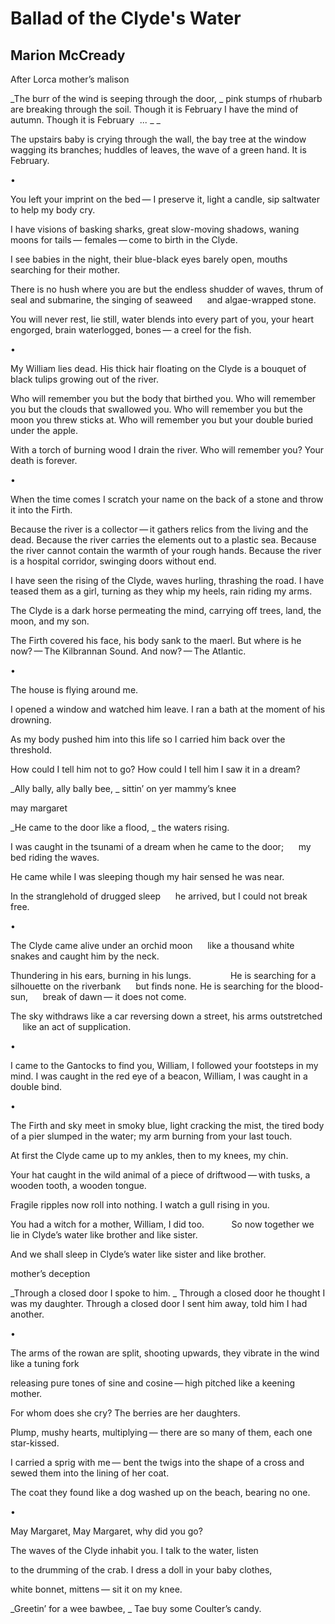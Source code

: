 # Ballad of the Clyde's Water
## Marion McCready
After Lorca
mother’s malison


 _The burr of the wind is seeping through the door,
_
pink stumps of rhubarb are breaking through the soil.
Though it is February I have the mind of autumn.
Though it is February     _..._ _
_

The upstairs baby is crying through the wall,
the bay tree at the window wagging its branches;
huddles of leaves, the wave of a green hand.
It is February.

•

You left your imprint on the bed —
I preserve it, light a candle,
sip saltwater to help my body cry.

I have visions of basking sharks,
great slow-moving shadows,
waning moons for tails —
females — come to birth in the Clyde.

I see babies in the night,
their blue-black eyes barely open,
mouths searching for their mother.

There is no hush where you are
but the endless shudder of waves,
thrum of seal and submarine,
the singing of seaweed
     and algae-wrapped stone.

You will never rest, lie still, water blends
into every part of you, your heart engorged,
brain waterlogged, bones —
a creel for the fish.

•

My William lies dead.
His thick hair floating on the Clyde
is a bouquet of black tulips growing
out of the river.

Who will remember you but the body that birthed you.
Who will remember you but the clouds that swallowed you.
Who will remember you but the moon you threw sticks at.
Who will remember you but your double buried under the apple.

With a torch of burning wood I drain the river.
Who will remember you? Your death is forever.

•

When the time comes
I scratch your name on the back of a stone
and throw it into the Firth.

Because the river is a collector — it gathers relics from the living and the
dead.
Because the river carries the elements out to a plastic sea.
Because the river cannot contain the warmth of your rough hands.
Because the river is a hospital corridor, swinging doors without end.

I have seen the rising of the Clyde, waves hurling,
thrashing the road. I have teased them as a girl,
turning as they whip my heels, rain riding my arms.

The Clyde is a dark horse permeating the mind,
carrying off trees, land, the moon,
and my son.

The Firth covered his face, his body sank to the maerl.
But where is he now? — The Kilbrannan Sound.
And now? — The Atlantic.

•

The house is flying around me.

I opened a window and watched him leave.
I ran a bath at the moment of his drowning.

As my body pushed him into this life
so I carried him back over the threshold.

How could I tell him not to go?
How could I tell him I saw it in a dream?

 _Ally bally, ally bally bee,
_
sittin’ on yer mammy’s knee



may margaret


 _He came to the door like a flood,
_
the waters rising.

I was caught in the tsunami of a dream
when he came to the door;
     my bed riding the waves.

He came while I was sleeping
though my hair sensed he was near.

In the stranglehold of drugged sleep
     he arrived,
but I could not break free.

•

The Clyde came alive under an orchid moon
     like a thousand white snakes
and caught him by the neck.

Thundering in his ears, burning in his lungs.
               He is searching
for a silhouette on the riverbank
     but finds none.
He is searching for the blood-sun,
     break of dawn —
it does not come.

The sky withdraws like a car reversing
down a street, his arms outstretched
     like an act of supplication.

•

I came to the Gantocks to find you, William,
I followed your footsteps in my mind.
I was caught in the red eye of a beacon, William,
I was caught in a double bind.

•

The Firth and sky meet in smoky blue, light cracking the mist,
the tired body of a pier slumped in the water;
my arm burning from your last touch.

At first the Clyde came up to my ankles,
then to my knees, my chin.

Your hat caught in the wild animal
of a piece of driftwood — with tusks,
a wooden tooth, a wooden tongue.

Fragile ripples now roll into nothing.
I watch a gull rising in you.

You had a witch for a mother, William,
I did too.
          So now together we lie
in Clyde’s water
like brother and like sister.

And we shall sleep in Clyde’s water
like sister and like brother.



mother’s deception


 _Through a closed door I spoke to him.
_
Through a closed door he thought I was my daughter.
Through a closed door I sent him away,
told him I had another.

•

The arms of the rowan are split,
shooting upwards,
they vibrate in the wind like a tuning fork

releasing pure tones
of sine and cosine — high pitched
like a keening mother.

For whom does she cry?
The berries are her daughters.

Plump, mushy hearts, multiplying —
there are so many of them,
each one star-kissed.

I carried a sprig with me —
bent the twigs into the shape of a cross
and sewed them into the lining of her coat.

The coat they found like a dog
washed up on the beach,
bearing no one.

•

May Margaret, May Margaret,
why did you go?

The waves of the Clyde inhabit you.
I talk to the water, listen

to the drumming of the crab.
I dress a doll in your baby clothes,

white bonnet, mittens —
sit it on my knee.

 _Greetin’ for a wee bawbee,
_
Tae buy some Coulter’s candy.